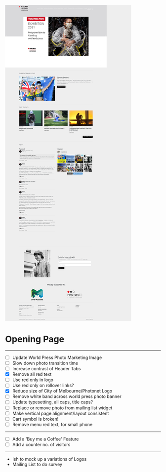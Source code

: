 ![](2021-11-27-12-11-31.png)
# Opening Page
---------
- [ ] Update World Press Photo Marketing Image
- [ ] Slow down photo transition time
- [ ] Increase contrast of Header Tabs
- [x] Remove all red text
- [ ] Use red only in logo
- [ ] Use red only on rollover links?
- [x] Reduce size of City of Melbourne/Photonet Logo
- [ ] Remove white band across world press photo banner
- [ ] Update typesetting, all caps, title caps?
- [ ] Replace or remove photo from mailing list widget
- [ ] Make vertical page alignment/layout consistent
- [ ] Cart symbol is broken!
- [ ] Remove menu red text, for small phone
---------
- [ ] Add a 'Buy me a Coffee' Feature
- [ ] Add a counter no. of visitors
---------
- Ish to mock up a variations of Logos
- Mailing List to do survey